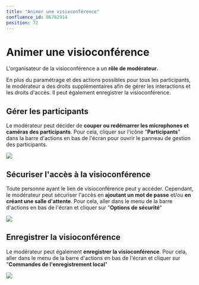 ```yaml
---
title: "Animer une visioconférence"
confluence_id: 86762914
position: 72
---
```

# Animer une visioconférence


L'organisateur de la visioconférence a un **rôle de modérateur.**

En plus du paramétrage et des actions possibles pour tous les participants, le modérateur a des droits supplémentaires afin de gérer les interactions et les droits d'accès. Il peut également enregistrer la visioconférence.


## Gérer les participants

Le modérateur peut décider de **couper ou redémarrer les microphones et caméras des participants**.
Pour cela, cliquer sur l'icône "**Participants**" dans la barre d'actions en bas de l'écran pour ouvrir le panneau de gestion des participants.


![](../../../attachments/86762914/86764883.png)


## Sécuriser l'accès à la visioconférence

Toute personne ayant le lien de visioconférence peut y accéder. Cependant, le modérateur peut sécuriser l'accès en **ajoutant un mot de passe** et/ou **en créant une salle d'attente**.
Pour cela, aller dans le menu de la barre d'actions en bas de l'écran et cliquer sur "**Options de sécurité**"


![](../../../attachments/86762914/86764882.png)


## Enregistrer la visioconférence

Le modérateur peut également **enregistrer la visioconférence**.
Pour cela, aller dans le menu de la barre d'actions en bas de l'écran et cliquer sur "**Commandes de l'enregistrement local**"

![](../../../attachments/86762914/86764881.png)


